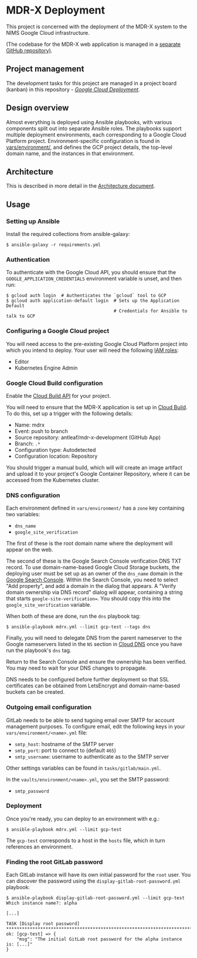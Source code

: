 # MDR-X Deployment
This project is concerned with the deployment of the MDR-X system to the NIMS Google Cloud infrastructure.

(The codebase for the MDR-X web application is managed in a [separate GitHub repository)](https://github.com/antleaf/mdr-x-development).

## Project management

The development tasks for this project are managed in a project board (kanban) in this repository - *[Google Cloud Deployment](https://github.com/antleaf/mdr-x-deployment/projects/1)*.


## Design overview

Almost everything is deployed using Ansible playbooks, with various components split out into separate Ansible roles. The playbooks support multiple deployment environments, each corresponding to a Google Cloud Platform project.
Environment-specific configuration is found in [vars/environment/](https://github.com/antleaf/mdr-x-deployment/tree/main/vars/environment), and defines the GCP project details, the top-level domain name, and the instances in that environment.

## Architecture

This is described in more detail in the [Architecture document](https://github.com/antleaf/mdr-x-deployment/blob/main/docs/architecture.md).


## Usage

### Setting up Ansible

Install the required collections from ansible-galaxy:

```shell
$ ansible-galaxy -r requirements.yml
```

### Authentication

To authenticate with the Google Cloud API, you should ensure that the
`GOOGLE_APPLICATION_CREDENTIALS` environment variable is unset, and then run:

```shell
$ gcloud auth login  # Authenticates the `gcloud` tool to GCP
$ gcloud auth application-default login  # Sets up the Application Default
                                         # Credentials for Ansible to talk to GCP
```


### Configuring a Google Cloud project

You will need access to the pre-existing Google Cloud Platform project into
which you intend to deploy. Your user will need the following
[IAM roles](https://console.cloud.google.com/iam-admin/iam):

* Editor
* Kubernetes Engine Admin


### Google Cloud Build configuration

Enable the [Cloud Build API](https://console.cloud.google.com/marketplace/product/google/cloudbuild.googleapis.com) for
your project.

You will need to ensure that the MDR-X application is set up in
[Cloud Build](https://console.cloud.google.com/cloud-build/dashboard). To do this, set up a trigger with the following
details:

* Name: mdrx
* Event: push to branch
* Source repository: antleaf/mdr-x-development (GitHub App)
* Branch: `.*`
* Configuration type: Autodetected
* Configuration location: Repository

You should trigger a manual build, which will will create an image artifact and upload it to your project's Google
Container Repository, where it can be accessed from the Kubernetes cluster.


### DNS configuration

Each environment defined in `vars/environment/` has a `zone` key containing two variables:

* `dns_name`
* `google_site_verification`

The first of these is the root domain name where the deployment will appear on the web.

The second of these is the Google Search Console verification DNS TXT record. To use domain-name-based Google Cloud
Storage buckets, the deploying user must be set up as an owner of the `dns_name` domain in the [Google Search
Console](https://search.google.com/search-console). Within the Search Console, you need to select "Add property", and
add a domain in the dialog that appears. A "Verify domain ownership via DNS record" dialog will appear, containing a
string that starts `google-site-verification=`. You should copy this into the `google_site_verification` variable.

When both of these are done, run the `dns` playbook tag:

```shell
$ ansible-playbook mdrx.yml --limit gcp-test --tags dns
```

Finally, you will need to delegate DNS from the parent nameserver to the Google nameservers listed in the `NS` section
in [Cloud DNS](https://console.cloud.google.com/net-services/dns/zones) once you have run the playbook's `dns` tag.

Return to the Search Console and ensure the ownership has been verified. You may need to wait for your DNS changes to
propagate.

DNS needs to be configured before further deployment so that SSL certificates can be obtained from LetsEncrypt and
domain-name-based buckets can be created.


### Outgoing email configuration

GitLab needs to be able to send tugoing email over SMTP for account management purposes. To configure email, edit the
following keys in your `vars/environment/<name>.yml` file:

* `smtp_host`: hostname of the SMTP server
* `smtp_port`: port to connect to (default `465`)
* `smtp_username`: username to authenticate as to the SMTP server

Other settings variables can be found in `tasks/gitlab/main.yml`.

In the `vaults/environment/<name>.yml`, you set the SMTP password:

* `smtp_password`


### Deployment

Once you're ready, you can deploy to an environment with e.g.:

```shell
$ ansible-playbook mdrx.yml --limit gcp-test
```

The `gcp-test` corresponds to a host in the `hosts` file, which in turn
references an environment.


### Finding the root GitLab password

Each GitLab instance will have its own initial password for the `root` user.
You can discover the password using the `display-gitlab-root-password.yml`
playbook:

```shell
$ ansible-playbook display-gitlab-root-password.yml --limit gcp-test
Which instance name?: alpha

[...]

TASK [Display root password] *****************************************************************************************************************************************************************************************************************
ok: [gcp-test] => {
    "msg": "The initial GitLab root password for the alpha instance is: [...]"
}
```
